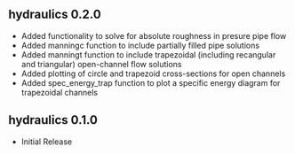 <!-- NEWS.md is generated from NEWS.Rmd. Please edit that file -->

## hydraulics 0.2.0

  - Added functionality to solve for absolute roughness in presure pipe
    flow
  - Added manningc function to include partially filled pipe solutions
  - Added manningt function to include trapezoidal (including recangular
    and triangular) open-channel flow solutions
  - Added plotting of circle and trapezoid cross-sections for open
    channels
  - Added spec\_energy\_trap function to plot a specific energy diagram
    for trapezoidal channels

## hydraulics 0.1.0

  - Initial Release
